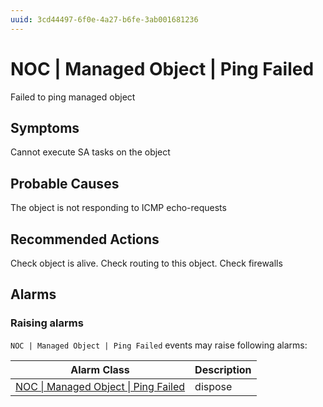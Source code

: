 ```yaml
---
uuid: 3cd44497-6f0e-4a27-b6fe-3ab001681236
---
```

# NOC | Managed Object | Ping Failed

Failed to ping managed object

## Symptoms

Cannot execute SA tasks on the object

## Probable Causes

The object is not responding to ICMP echo-requests

## Recommended Actions

Check object is alive. Check routing to this object. Check firewalls

## Alarms

### Raising alarms

`NOC | Managed Object | Ping Failed` events may raise following alarms:

Alarm Class | Description
--- | ---
[NOC \| Managed Object \| Ping Failed](../../../alarm-classes/noc/managed-object/ping-failed.md) | dispose
